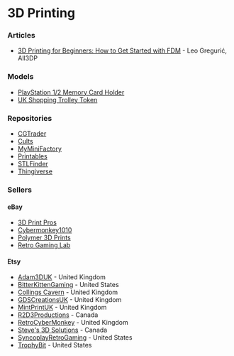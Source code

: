 # 3D Printing

### Articles

* [3D Printing for Beginners: How to Get Started with FDM](https://all3dp.com/2/3d-printing-for-beginners-all-you-need-to-know-to-get-started/) - Leo Gregurić, All3DP

### Models

* [PlayStation 1/2 Memory Card Holder](https://www.printables.com/model/403806-playstation-12-memory-card-holder-parameterizable/files)
* [UK Shopping Trolley Token](https://cults3d.com/en/3d-model/home/uk-shopping-trolley-token-12-sided-pound-coin-shape-tesco-token)

### Repositories

* [CGTrader](https://www.cgtrader.com/)
* [Cults](https://cults3d.com/en)
* [MyMiniFactory](https://www.myminifactory.com/)
* [Printables](https://www.printables.com/it)
* [STLFinder](https://www.stlfinder.com/)
* [Thingiverse](https://www.thingiverse.com/)

### Sellers

#### eBay

* [3D Print Pros](https://www.ebay.co.uk/usr/3dprint.pros)
* [Cybermonkey1010](https://www.ebay.co.uk/usr/cybermonkey1010)
* [Polymer 3D Prints](https://www.ebay.co.uk/usr/poly3d1)
* [Retro Gaming Lab](https://www.ebay.co.uk/usr/retro_gaming_lab)

#### Etsy

* [Adam3DUK](https://www.etsy.com/uk/shop/Adam3DUK) - United Kingdom
* [BitterKittenGaming](https://www.etsy.com/uk/shop/BitterKittenGaming) - United States
* [Collings Cavern](https://www.etsy.com/uk/shop/CollingsCavern) - United Kingdom
* [GDSCreationsUK](https://www.etsy.com/uk/shop/GDSCreationsUK) - United Kingdom
* [MintPrintUK](https://www.etsy.com/uk/shop/MintPrintUK) - United Kingdom
* [R2D3Productions](https://www.etsy.com/uk/shop/R2D3Productions) - Canada
* [RetroCyberMonkey](https://www.etsy.com/uk/shop/RetroCyberMonkey) - United Kingdom
* [Steve's 3D Solutions](https://www.etsy.com/uk/shop/Steves3DSolutions) - Canada
* [SyncoplayRetroGaming](https://www.etsy.com/uk/shop/SyncoplayRetroGaming) - United States
* [TrophyBit](https://www.etsy.com/uk/shop/TrophyBit) - United States
